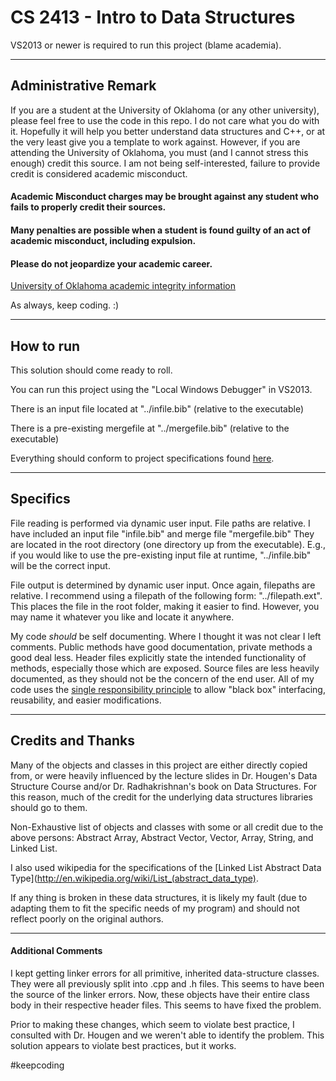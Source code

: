 # CS 2413 - Intro to Data Structures 

VS2013 or newer is required to run this project (blame academia).

---

## Administrative Remark 

If you are a student at the University of Oklahoma (or any other university), please feel free to use the code in this repo. I do not care what you do with it. Hopefully it will help you better understand data structures and C++,
or at the very least give you a template to work against. However, if you are attending the University of Oklahoma, you must (and I cannot stress this enough) credit this source. I am not being self-interested, failure to provide credit is considered academic misconduct.

#### Academic Misconduct charges may be brought against any student who fails to properly credit their sources.
#### Many penalties are possible when a student is found guilty of an act of academic misconduct, including expulsion.
#### Please do not jeopardize your academic career.

[University of Oklahoma academic integrity information](http://integrity.ou.edu/)

As always, keep coding. :)


---

## How to run

This solution should come ready to roll.

You can run this project using the "Local Windows Debugger" in VS2013.

There is an input file located at "../infile.bib" (relative to the executable)

There is a pre-existing mergefile at "../mergefile.bib" (relative to the executable)

Everything should conform to project specifications found [here](http://www.cs.ou.edu/~hougen/classes/Fall-2014/DataStructures/materials/assignments.html).

---

## Specifics

File reading is performed via dynamic user input. File paths are relative. 
I have included an input file "infile.bib" and merge file "mergefile.bib"
They are located in the root directory (one directory up from the executable).
E.g., if you would like to use the pre-existing input file at runtime, "../infile.bib" will be the correct input.

File output is determined by dynamic user input. Once again, filepaths are relative.
I recommend using a filepath of the following form: "../filepath.ext". This places the file in the root folder, making it easier to find. However, you may name it whatever you like and locate it anywhere.

My code *should* be self documenting. Where I thought it was not clear I left comments.
Public methods have good documentation, private methods a good deal less.
Header files explicitly state the intended functionality of methods, especially those which are exposed.
Source files are less heavily documented, as they should not be the concern of the end user.
All of my code uses the [single responsibility principle](http://en.wikipedia.org/wiki/Single_responsibility_principle) to allow "black box" interfacing, reusability, and easier modifications.

---

## Credits and Thanks

Many of the objects and classes in this project are either directly copied from, or were heavily influenced by the lecture slides in Dr. Hougen's Data Structure Course and/or Dr. Radhakrishnan's book on Data Structures. For this reason, much of the credit for the underlying data structures libraries should go to them.

Non-Exhaustive list of objects and classes with some or all credit due to the above persons: Abstract Array, Abstract Vector, Vector, Array, String, and Linked List.

I also used wikipedia for the specifications of the 
[Linked List Abstract Data Type](http://en.wikipedia.org/wiki/List_(abstract_data_type).

If any thing is broken in these data structures, it is likely my fault (due to adapting them to fit the specific needs of my program) and should not reflect poorly on the original authors.

---

#### Additional Comments

I kept getting linker errors for all primitive, inherited data-structure classes.
They were all previously split into .cpp and .h files.
This seems to have been the source of the linker errors.
Now, these objects have their entire class body in their respective header files. 
This seems to have fixed the problem. 

Prior to making these changes, which seem to violate best practice,
I consulted with Dr. Hougen and we weren't able to identify the problem.
This solution appears to violate best practices, but it works.

#keepcoding
